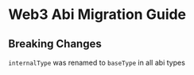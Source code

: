 # Web3 Abi Migration Guide

## Breaking Changes

`internalType` was renamed to `baseType` in all abi types
